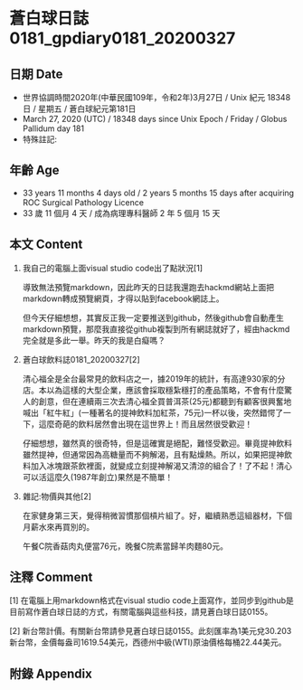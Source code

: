 [_metadata_:encoding]: - "utf-8"
[_metadata_:fileformat]: - "markdown"
[_metadata_:MIME_type]: - "text/plain"
[_metadata_:markdown_version]: - "commonmark version 0.29"
[_metadata_:markdown_spec]: - "https://spec.commonmark.org/0.29/"

# 蒼白球日誌0181_gpdiary0181_20200327 #

## 日期 Date ##

* 世界協調時間2020年(中華民國109年，令和2年)3月27日 / Unix 紀元 18348 日 / 星期五 / 蒼白球紀元第181日
* March 27, 2020 (UTC) / 18348 days since Unix Epoch / Friday / Globus Pallidum day 181
* 特殊註記:

## 年齡 Age ##

* 33 years 11 months 4 days old / 2 years 5 months 15 days after acquiring ROC Surgical Pathology Licence
* 33 歲 11 個月 4 天 / 成為病理專科醫師 2 年 5 個月 15 天

## 本文 Content ##

1. 我自己的電腦上面visual studio code出了點狀況[1]

    導致無法預覽markdown，因此昨天的日誌我還跑去hackmd網站上面把markdown轉成預覽網頁，才得以貼到facebook網誌上。

    但今天仔細想想，其實反正我一定要推送到github，然後github會自動產生markdown預覽，那麼我直接從github複製到所有網誌就好了，經由hackmd完全就是多此一舉。昨天的我是白癡嗎？

2. 蒼白球飲料誌0181_20200327[2]

    清心福全是全台最常見的飲料店之一，據2019年的統計，有高達930家的分店。本以為這樣的大型企業，應該會採取穩紮穩打的產品策略，不會有什麼驚人的創意，但在連續兩三次去清心福全買普洱茶(25元)都聽到有顧客很興奮地喊出「紅牛紅」(一種著名的提神飲料加紅茶，75元)一杯以後，突然錯愕了一下，這麼奇葩的飲料居然會出現在這世界上！而且居然很受歡迎！

    仔細想想，雖然真的很奇特，但是這確實是絕配，難怪受歡迎。畢竟提神飲料雖然提神，但通常因為高糖量而不夠解渴，且有點燥熱。所以，如果把提神飲料加入冰塊跟茶飲裡面，就變成立刻提神解渴又清涼的組合了！了不起！清心可以活這麼久(1987年創立)果然是不簡單！

3. 雜記:物價與其他[2]

    在家健身第三天，覺得稍微習慣那個槓片組了。好，繼續熟悉這組器材，下個月薪水來再買別的。

    午餐C院香菇肉丸便當76元，晚餐C院素當歸羊肉麵80元。

## 注釋 Comment ##

[1] 在電腦上用markdown格式在visual studio code上面寫作，並同步到github是目前寫作蒼白球日誌的方式，有關電腦與這些科技，請見蒼白球日誌0155。

[2] 新台幣計價。有關新台幣請參見蒼白球日誌0155。此刻匯率為1美元兌30.203新台幣，金價每盎司1619.54美元，西德州中級(WTI)原油價格每桶22.44美元。

## 附錄 Appendix ##

